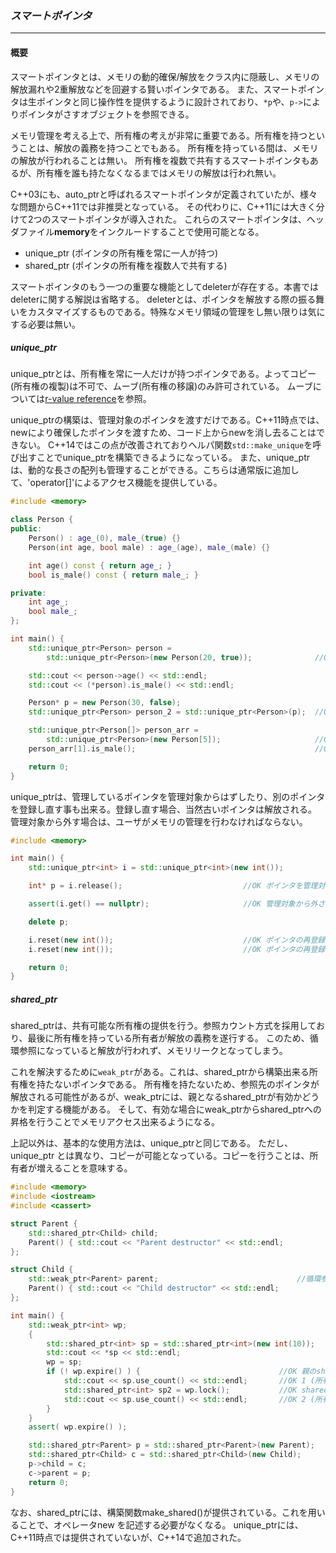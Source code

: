### *スマートポインタ*
---
#### 概要
スマートポインタとは、メモリの動的確保/解放をクラス内に隠蔽し、メモリの解放漏れや2重解放などを回避する賢いポインタである。
また、スマートポインタは生ポインタと同じ操作性を提供するように設計されており、`*p`や、`p->`によりポインタがさすオブジェクトを参照できる。

メモリ管理を考える上で、所有権の考えが非常に重要である。所有権を持つということは、解放の義務を持つことでもある。
所有権を持っている間は、メモリの解放が行われることは無い。
所有権を複数で共有するスマートポインタもあるが、所有権を誰も持たなくなるまではメモリの解放は行われ無い。

C++03にも、auto_ptrと呼ばれるスマートポインタが定義されていたが、様々な問題からC++11では非推奨となっている。
その代わりに、C++11には大きく分けて2つのスマートポインタが導入された。
これらのスマートポインタは、ヘッダファイル**memory**をインクルードすることで使用可能となる。

 * unique_ptr (ポインタの所有権を常に一人が持つ)
 * shared_ptr (ポインタの所有権を複数人で共有する)

スマートポインタのもう一つの重要な機能としてdeleterが存在する。本書ではdeleterに関する解説は省略する。
deleterとは、ポインタを解放する際の振る舞いをカスタマイズするものである。特殊なメモリ領域の管理をし無い限りは気にする必要は無い。

##### unique_ptr
unique_ptrとは、所有権を常に一人だけが持つポインタである。よってコピー(所有権の複製)は不可で、ムーブ(所有権の移譲)のみ許可されている。
ムーブについては[r-value reference](../core/r_value_ref.md)を参照。

unique_ptrの構築は、管理対象のポインタを渡すだけである。C++11時点では、newにより確保したポインタを渡すため、コード上からnewを消し去ることはできない。
C++14ではこの点が改善されておりヘルパ関数`std::make_unique`を呼び出すことでunique_ptrを構築できるようになっている。
また、unique_ptrは、動的な長さの配列も管理することができる。こちらは通常版に追加して、'operator[]'によるアクセス機能を提供している。

```c++
#include <memory>

class Person {
public:
    Person() : age_(0), male_(true) {}
    Person(int age, bool male) : age_(age), male_(male) {}

    int age() const { return age_; }
    bool is_male() const { return male_; }

private:
    int age_;
    bool male_;
};

int main() {
    std::unique_ptr<Person> person = 
        std::unique_ptr<Person>(new Person(20, true));              //OK newと同時に渡す

    std::cout << person->age() << std::endl;
    std::cout << (*person).is_male() << std::endl;

    Person* p = new Person(30, false);
    std::unique_ptr<Person> person_2 = std::unique_ptr<Person>(p);  //OK new済みオブジェクトへのポインタを渡す

    std::unique_ptr<Person[]> person_arr = 
        std::unique_ptr<Person>(new Person[5]);                     //OK new[]と同時に渡す
    person_arr[1].is_male();                                        //OK 2個目の要素へのアクセス

    return 0;
}
```

unique_ptrは、管理しているポインタを管理対象からはずしたり、別のポインタを登録し直す事も出来る。登録し直す場合、当然古いポインタは解放される。
管理対象から外す場合は、ユーザがメモリの管理を行わなければならない。

```c++
#include <memory>

int main() {
    std::unique_ptr<int> i = std::unique_ptr<int>(new int());

    int* p = i.release();                           //OK ポインタを管理対象から外す

    assert(i.get() == nullptr);                     //OK 管理対象から外されると nullptr を持つ

    delete p;

    i.reset(new int());                             //OK ポインタの再登録
    i.reset(new int());                             //OK ポインタの再登録, 古いポインタは削除される

    return 0;
}

```

##### shared_ptr
shared_ptrは、共有可能な所有権の提供を行う。参照カウント方式を採用しており、最後に所有権を持っている所有者が解放の義務を遂行する。
このため、循環参照になっていると解放が行われず、メモリリークとなってしまう。

これを解決するために`weak_ptr`がある。これは、shared_ptrから構築出来る所有権を持たないポインタである。
所有権を持たないため、参照先のポインタが解放される可能性があるが、weak_ptrには、親となるshared_ptrが有効かどうかを判定する機能がある。
そして、有効な場合にweak_ptrからshared_ptrへの昇格を行うことでメモリアクセス出来るようになる。

上記以外は、基本的な使用方法は、unique_ptrと同じである。
ただし、unique_ptr とは異なり、コピーが可能となっている。コピーを行うことは、所有者が増えることを意味する。

```c++
#include <memory>
#include <iostream>
#include <cassert>

struct Parent {
    std::shared_ptr<Child> child;
    Parent() { std::cout << "Parent destructor" << std::endl;
};

struct Child {
    std::weak_ptr<Parent> parent;                               //循環参照をweak_ptrで回避する
    Parent() { std::cout << "Child destructor" << std::endl;
};

int main() {
    std::weak_ptr<int> wp;
    {
        std::shared_ptr<int> sp = std::shared_ptr<int>(new int(10));
        std::cout << *sp << std::endl;
        wp = sp;
        if (! wp.expire() ) {                               //OK 親のshared_ptrが有効かどうか判定
            std::cout << sp.use_count() << std::endl;       //OK 1 (所有者は1)
            std::shared_ptr<int> sp2 = wp.lock();           //OK shared_ptrへの昇格
            std::cout << sp.use_count() << std::endl;       //OK 2 (所有者は2)
        }
    }
    assert( wp.expire() );

    std::shared_ptr<Parent> p = std::shared_ptr<Parent>(new Parent);
    std::shared_ptr<Child> c = std::shared_ptr<Child>(new Child);
    p->child = c;                                                       //OK shared_ptrのコピー
    c->parent = p;
    return 0;
}
```

なお、shared_ptrには、構築関数make_shared()が提供されている。これを用いることで、オペレータnew を記述する必要がなくなる。
unique_ptrには、C++11時点では提供されていないが、C++14で追加された。
